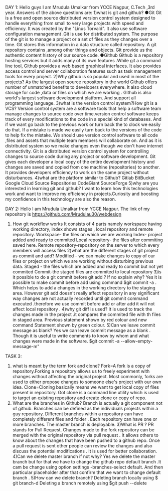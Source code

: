 
DAY 1:
Hello guys I am Mrudula Umalkar from YCCE Nagpur, C.Tech ,3rd year.
Answers of the above questions are:
1)what is git and github?
    ●Git
   Git is a free and open source distributed version control system designed to handle everything from small to very large projects with speed and efficiency. It was created by the "Linus Torvald". It also use software configuration management .Git is use for distributed system.
     The purpose of the git is to manage a project or a set of files as they changes over a time. Git stores this information in a data structure called repository. A git repository contains ,among other things and objects.
     Git provide us the authentic content history of our source code.
     ●Github
      Github is a repository hosting services but it adds many of its own features .While git a command line tool, Github provides a web based graphical interfaces.
         It also provides access control and server collaboration features such as task management tools for every project.
2)Why github is so popular and used in most of the projects?
        As the largest open source repository  in the world Github offers number of unmatched benefits to developers everywhere. It also cloud storage for code ,data or files on which we are working .
         Github is also world's largest software development platform. And support all programming language.
3)what is the version control system?How git is a VCS?
       Version control system are a software tools that help a software team manage changes to source code over time.version control software keeps track of every modifications to the  code in a special kind of databases. And if we want go back to the previous work or turn back the to clock we easily do that. If a mistake is made we easily turn back to the versions of the code to help fix the mistake.
        We should use version control software to all code ,files  and assets that multiple team members will collaborate on. And as it is distributed system so we make changes even though we don't have internet connectivity.
    Git is a distributed version control system for controlling changes to source code during any project or software development. Git gives each developer a local copy of the entire development history and changes are saved and copied from one machine (repositories) to another. It provides developers  efficiency to work on the same project without disturbances.
4)what are the platform similar to Github?
     Gitlab
     BitBucket
     Google Cloud Source Repositories
     CodeGiant
     SourceForge
5)why are you interested in learning git and github?
    I want to learn how this technologies work and want to improve my efficiency in projects.Curiosity and boosting my confidence in this technology are also the reason. 


DAY 2:
Hello
I am Mrudula Umalkar from YCCE Nagpur.
The link of my repository is
https://github.com/Mrudulau30/webdesign
1) How git workflow works
It consists of 4 parts namely workspace having working directory, index shows stages , local repository and remote repository.
Workspace- the files on which we are working
Index- project added and ready to commited
Local repository- the files after commiting saved here.
Remote repository-repository on the server to which every members will access files
2)what are the different stages of git project as commit and add?
  Modified - we can make changes to copy of our files or project on which we are working without disturbing previous data.
 Staged - the files which are added and ready to commit but not yet commited
   Commit-the staged files are commited to local repository
3)is it possible to do a git commit before git add ? If no explain why?
    Yes it is possible to make commit before add using command  $git commit -a . Which helps to add a changes in the working directory to the staging area. However git add doesn't really affect repository in any significant way changes are not actually recorded until git commit command executed .therefore we use commit before add or after add it will not affect local repository .
4)why git diff is used?
 It is used to track the changes made in the project .it compares the commited file with th files in staged area.
Previous statement shown by red colour and new command
Statement shown by green colour.
5)Can we leave commit message as blank?
  Yes we can leave commit message as a blank . Though it is useful to write comments to know by whom and what changes were made in the software.
    $git commit  -a --allow-empty-message-m"


TASK 3:
1) what is meant by the term fork and clone?
 Fork=A fork is a copy of repository.Forking a repository allows us to freely experiment with changes without affecting the original project. Most commonly, forks are used to either propose changes to someone else's project with our own idea.
Clone=Cloning basically means we want to get local copy of files present in repository. Got clone is a command line utility which is used to target an existing repository and create clone or copy of repo.
2) What are the branches in Github?
     Branch is actually a git component not of github.
     Branches can be defined as the individuals projects within a guy repository. Different branches within a repository can have completely different files and folder .
     Each repository can have one or more branches. The master branch is deployable.
3)What is PR ?
     PR stands for Pull Request.
     Changes made to the fork repository can be merged with the original repository via pull request . It allows others to know about the changes that have been pushed to a github repo. Once a pull request is sent other people can review the changes and also discuss the potential modifications .
      It is used for better collaboration.
4)Can we delete master branch if not why?
   Yes we delete the master branch but for that we have to change the github repo default branch .It cam be change using option settings -branches-select default. And then particular placeholder after that confirm that we want to change default branch .
5)How can we delete branch?
  Deleting branch locally using $ git branch-d <branch>
  Deleting  a branch remotely using $git push <remote>--delete <branch >